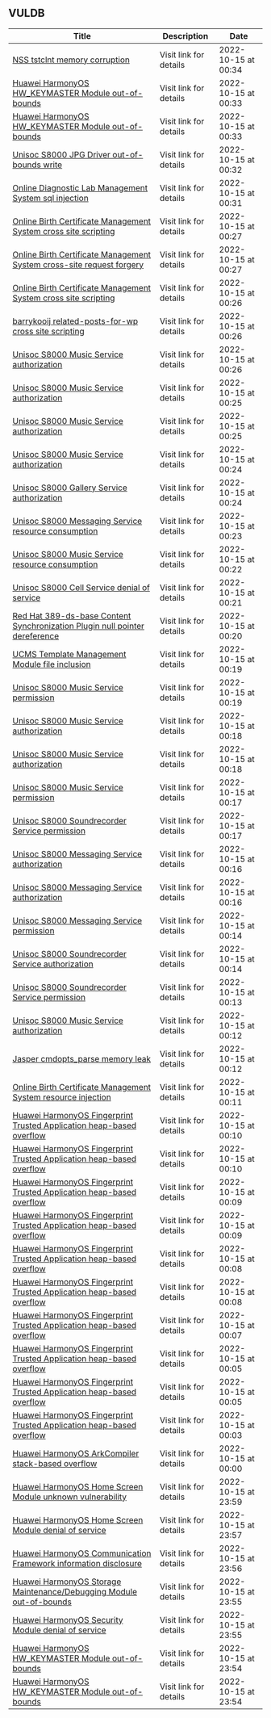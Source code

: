 ## VULDB
|Title|Description|Date|
|---|---|---|
| [NSS tstclnt memory corruption](https://vuldb.com/?id.210968) | Visit link for details | 2022-10-15 at 00:34 |
| [Huawei HarmonyOS HW_KEYMASTER Module out-of-bounds](https://vuldb.com/?id.210967) | Visit link for details | 2022-10-15 at 00:33 |
| [Huawei HarmonyOS HW_KEYMASTER Module out-of-bounds](https://vuldb.com/?id.210966) | Visit link for details | 2022-10-15 at 00:33 |
| [Unisoc S8000 JPG Driver out-of-bounds write](https://vuldb.com/?id.210965) | Visit link for details | 2022-10-15 at 00:32 |
| [Online Diagnostic Lab Management System sql injection](https://vuldb.com/?id.210964) | Visit link for details | 2022-10-15 at 00:31 |
| [Online Birth Certificate Management System cross site scripting](https://vuldb.com/?id.210963) | Visit link for details | 2022-10-15 at 00:27 |
| [Online Birth Certificate Management System cross-site request forgery](https://vuldb.com/?id.210962) | Visit link for details | 2022-10-15 at 00:27 |
| [Online Birth Certificate Management System cross site scripting](https://vuldb.com/?id.210961) | Visit link for details | 2022-10-15 at 00:26 |
| [barrykooij related-posts-for-wp cross site scripting](https://vuldb.com/?id.210960) | Visit link for details | 2022-10-15 at 00:26 |
| [Unisoc S8000 Music Service authorization](https://vuldb.com/?id.210959) | Visit link for details | 2022-10-15 at 00:26 |
| [Unisoc S8000 Music Service authorization](https://vuldb.com/?id.210958) | Visit link for details | 2022-10-15 at 00:25 |
| [Unisoc S8000 Music Service authorization](https://vuldb.com/?id.210957) | Visit link for details | 2022-10-15 at 00:25 |
| [Unisoc S8000 Music Service authorization](https://vuldb.com/?id.210956) | Visit link for details | 2022-10-15 at 00:24 |
| [Unisoc S8000 Gallery Service authorization](https://vuldb.com/?id.210955) | Visit link for details | 2022-10-15 at 00:24 |
| [Unisoc S8000 Messaging Service resource consumption](https://vuldb.com/?id.210954) | Visit link for details | 2022-10-15 at 00:23 |
| [Unisoc S8000 Music Service resource consumption](https://vuldb.com/?id.210953) | Visit link for details | 2022-10-15 at 00:22 |
| [Unisoc S8000 Cell Service denial of service](https://vuldb.com/?id.210952) | Visit link for details | 2022-10-15 at 00:21 |
| [Red Hat 389-ds-base Content Synchronization Plugin null pointer dereference](https://vuldb.com/?id.210951) | Visit link for details | 2022-10-15 at 00:20 |
| [UCMS Template Management Module file inclusion](https://vuldb.com/?id.210950) | Visit link for details | 2022-10-15 at 00:19 |
| [Unisoc S8000 Music Service permission](https://vuldb.com/?id.210949) | Visit link for details | 2022-10-15 at 00:19 |
| [Unisoc S8000 Music Service authorization](https://vuldb.com/?id.210948) | Visit link for details | 2022-10-15 at 00:18 |
| [Unisoc S8000 Music Service authorization](https://vuldb.com/?id.210947) | Visit link for details | 2022-10-15 at 00:18 |
| [Unisoc S8000 Music Service permission](https://vuldb.com/?id.210946) | Visit link for details | 2022-10-15 at 00:17 |
| [Unisoc S8000 Soundrecorder Service permission](https://vuldb.com/?id.210945) | Visit link for details | 2022-10-15 at 00:17 |
| [Unisoc S8000 Messaging Service authorization](https://vuldb.com/?id.210944) | Visit link for details | 2022-10-15 at 00:16 |
| [Unisoc S8000 Messaging Service authorization](https://vuldb.com/?id.210943) | Visit link for details | 2022-10-15 at 00:16 |
| [Unisoc S8000 Messaging Service permission](https://vuldb.com/?id.210942) | Visit link for details | 2022-10-15 at 00:14 |
| [Unisoc S8000 Soundrecorder Service authorization](https://vuldb.com/?id.210941) | Visit link for details | 2022-10-15 at 00:14 |
| [Unisoc S8000 Soundrecorder Service permission](https://vuldb.com/?id.210940) | Visit link for details | 2022-10-15 at 00:13 |
| [Unisoc S8000 Music Service authorization](https://vuldb.com/?id.210939) | Visit link for details | 2022-10-15 at 00:12 |
| [Jasper cmdopts_parse memory leak](https://vuldb.com/?id.210938) | Visit link for details | 2022-10-15 at 00:12 |
| [Online Birth Certificate Management System resource injection](https://vuldb.com/?id.210937) | Visit link for details | 2022-10-15 at 00:11 |
| [Huawei HarmonyOS Fingerprint Trusted Application heap-based overflow](https://vuldb.com/?id.210936) | Visit link for details | 2022-10-15 at 00:10 |
| [Huawei HarmonyOS Fingerprint Trusted Application heap-based overflow](https://vuldb.com/?id.210935) | Visit link for details | 2022-10-15 at 00:10 |
| [Huawei HarmonyOS Fingerprint Trusted Application heap-based overflow](https://vuldb.com/?id.210934) | Visit link for details | 2022-10-15 at 00:09 |
| [Huawei HarmonyOS Fingerprint Trusted Application heap-based overflow](https://vuldb.com/?id.210933) | Visit link for details | 2022-10-15 at 00:09 |
| [Huawei HarmonyOS Fingerprint Trusted Application heap-based overflow](https://vuldb.com/?id.210932) | Visit link for details | 2022-10-15 at 00:08 |
| [Huawei HarmonyOS Fingerprint Trusted Application heap-based overflow](https://vuldb.com/?id.210931) | Visit link for details | 2022-10-15 at 00:08 |
| [Huawei HarmonyOS Fingerprint Trusted Application heap-based overflow](https://vuldb.com/?id.210930) | Visit link for details | 2022-10-15 at 00:07 |
| [Huawei HarmonyOS Fingerprint Trusted Application heap-based overflow](https://vuldb.com/?id.210929) | Visit link for details | 2022-10-15 at 00:05 |
| [Huawei HarmonyOS Fingerprint Trusted Application heap-based overflow](https://vuldb.com/?id.210928) | Visit link for details | 2022-10-15 at 00:05 |
| [Huawei HarmonyOS Fingerprint Trusted Application heap-based overflow](https://vuldb.com/?id.210927) | Visit link for details | 2022-10-15 at 00:03 |
| [Huawei HarmonyOS ArkCompiler stack-based overflow](https://vuldb.com/?id.210926) | Visit link for details | 2022-10-15 at 00:00 |
| [Huawei HarmonyOS Home Screen Module unknown vulnerability](https://vuldb.com/?id.210925) | Visit link for details | 2022-10-15 at 23:59 |
| [Huawei HarmonyOS Home Screen Module denial of service](https://vuldb.com/?id.210924) | Visit link for details | 2022-10-15 at 23:57 |
| [Huawei HarmonyOS Communication Framework information disclosure](https://vuldb.com/?id.210923) | Visit link for details | 2022-10-15 at 23:56 |
| [Huawei HarmonyOS Storage Maintenance/Debugging Module out-of-bounds](https://vuldb.com/?id.210922) | Visit link for details | 2022-10-15 at 23:55 |
| [Huawei HarmonyOS Security Module denial of service](https://vuldb.com/?id.210921) | Visit link for details | 2022-10-15 at 23:55 |
| [Huawei HarmonyOS HW_KEYMASTER Module out-of-bounds](https://vuldb.com/?id.210920) | Visit link for details | 2022-10-15 at 23:54 |
| [Huawei HarmonyOS HW_KEYMASTER Module out-of-bounds](https://vuldb.com/?id.210919) | Visit link for details | 2022-10-15 at 23:54 |
